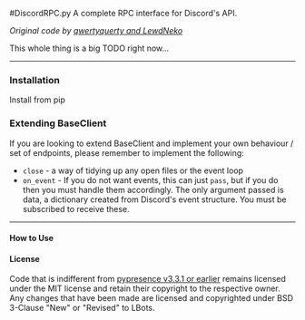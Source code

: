 #DiscordRPC.py
A complete RPC interface for Discord's API.

_Original code by [qwertyquerty and LewdNeko](https://github.com/qwertyquerty/pypresence)_

This whole thing is a big TODO right now...

---
### Installation
Install from pip

### Extending BaseClient
If you are looking to extend BaseClient and implement your own behaviour / set of endpoints, please remember to implement the following:
- `close` - a way of tidying up any open files or the event loop
- `on_event` - If you do not want events, this can just `pass`, but if you do then you must handle them accordingly. The only argument passed is data, a dictionary created from Discord's event structure. You must be subscribed to receive these.

---
#### How to Use

#### License
Code that is indifferent from [pypresence v3.3.1 or earlier](https://github.com/qwertyquerty/pypresence) remains licensed under the MIT license and retain their copyright to the respective owner. Any changes that have been made are licensed and copyrighted under BSD 3-Clause "New" or "Revised" to LBots.  
